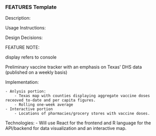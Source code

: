### FEATURES Template

Description: 

Usage Instructions: 

Design Decisions: 

FEATURE NOTE:

display refers to console


Preliminary vaccine tracker with an emphasis on Texas' DHS data (published on a weekly basis)

Implementation:

    - Anlysis portion:
        - Texas map with counties displaying aggregate vaccine doses receoved to-date and per capita figures.
        - Rolling one-week average 
    - Interactive portion
        - Locations of pharmacies/grocery stores with vaccine doses. 
        
Technologies:
    - Will use React for the frontend and R language for the API/backend for data visualization and an interactive map. 
    
